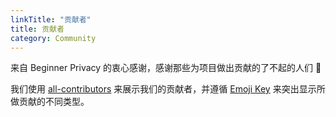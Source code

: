 ```yaml
---
linkTitle: "贡献者"
title: 贡献者
category: Community
---
```

来自 Beginner Privacy 的衷心感谢，感谢那些为项目做出贡献的了不起的人们 💙 

我们使用 [all-contributors](https://allcontributors.org/) 来展示我们的贡献者，并遵循 [Emoji Key](https://allcontributors.org/docs/en/emoji-key) 来突出显示所做贡献的不同类型。

<div class="all-contributors-table">
<!-- ALL-CONTRIBUTORS-LIST:START - Do not remove or modify this section -->
<!-- prettier-ignore-start -->
<!-- markdownlint-disable -->
<table>
  <tbody>
    <tr>
    </tr>
  </tbody>
</table>

<!-- markdownlint-restore -->
<!-- prettier-ignore-end -->

<!-- ALL-CONTRIBUTORS-LIST:END -->
</div>